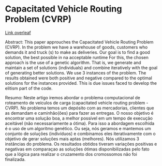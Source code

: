 # Capacitated Vehicle Routing Problem (CVRP)

[Link overleaf](https://www.overleaf.com/read/bdyjvczfvysm)

Abstract: This paper approuches the Capacitated Vehicle Routing Problem (CVRP). In the problem we have a warehouse of goods, customers who demands it and truck (s) to make as deliveries. Our goal is to find a good solution, the best possible in na acceptable runtime For this, the chosen approach is the use of a genetic algorithm. That is, we generate and maintain a set of solutions (individuals) and combine iteratively with the goal of generating better solutions. We use 3 instances of the problem. The results obtained were both positive and negative compared to the optimal solutions for the instances provided. This is due  issues  faced to develop the elitism part of the code.

Resumo: Neste artigo iremos abordar o problema computacional de roteamento de veículos de carga (capacitated vehicle routing problem - CVRP). No problema temos um depósito com as mercadorias, clientes que as demandam e caminhão(ões) para fazer as entregas. O nosso objetivo é encontrar uma solução boa, a melhor possível em um tempo de execução aceitável (não necessariamente a ótima). Para isso a abordagem escolhida é o uso de um algoritmo genético. Ou seja, nós geramos e mantemos um conjunto de soluções (indivíduos) e combinamos eles iterativamente com o objetivo de gerar soluções mais aptas (melhores). Nós utilizamos 3 instâncias do problema. Os resultados obtidos tiveram variações positivas e negativas em comparaçao  as soluções  ótimas disponibilizadas pelo fato  que a lógica para realizar o cruzamento dos cromossomos não foi finalizada.